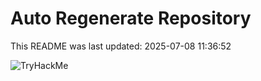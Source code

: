 # Auto Regenerate Repository

This README was last updated: 2025-07-08 11:36:52

 ![TryHackMe](https://tryhackme.com/badge/533634)